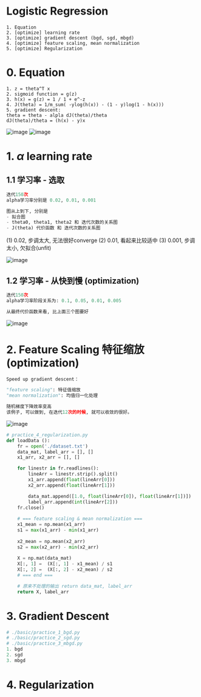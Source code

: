 

# Logistic Regression

```
1. Equation
2. [optimize] learning rate
3. [optimize] gradient descent (bgd, sgd, mbgd)
4. [optimize] feature scaling, mean normalization
5. [optimize] Regularization
```

# 0. Equation

```
1. z = theta^T x
2. sigmoid function = g(z)
3. h(x) = g(z) = 1 / 1 + e^-z
4. J(theta) = 1/m_sum( -ylog(h(x)) - (1 - y)log(1 - h(x)))
5. gradient descent:
theta = theta - alpla dJ(theta)/theta
dJ(theta)/theta = (h(x) - y)x
```
![image](./basic/imgs/logistic_derivative1.jpeg)
![image](./basic/imgs/logistic_derivative2.jpeg)


# 1. $\alpha$ learning rate

## 1.1 学习率 - 选取
```python
迭代150次
alpha学习率分别是 0.02, 0.01, 0.001

图从上到下, 分别是
- 拟合图
- theta0, theta1, theta2 和 迭代次数的关系图
- J(theta) 代价函数 和 迭代次数的关系图
```

(1) 0.02, 步调太大, 无法很好converge
(2) 0.01, 看起来比较适中
(3) 0.001, 步调太小, 欠拟合(unfit)

![image](./basic/imgs/common/1.png)


## 1.2 学习率 - 从快到慢 (optimization)
```python
迭代150次
alpha学习率阶段关系为: 0.1, 0.05, 0.01, 0.005

从最终代价函数来看, 比上面三个图要好
```
![image](./basic/imgs/common/2.png)


# 2. Feature Scaling 特征缩放 (optimization)

```python
Speed up gradient descent：

"feature scaling": 特征值缩放
"mean normalization": 均值归一化处理

随机梯度下降效率变高
该例子, 可以做到, 在迭代12次的时候, 就可以收敛的很好。
```
![image](./basic/imgs/common/3.png)

```python
# practice_4_regularization.py
def loadData ():
    fr = open('./dataset.txt')
    data_mat, label_arr = [], []
    x1_arr, x2_arr = [], []

    for linestr in fr.readlines():
        lineArr = linestr.strip().split()
        x1_arr.append(float(lineArr[0]))
        x2_arr.append(float(lineArr[1]))

        data_mat.append([1.0, float(lineArr[0]), float(lineArr[1])])
        label_arr.append(int(lineArr[2]))   
    fr.close()
    
    # === feature scaling & mean normalization ===
    x1_mean = np.mean(x1_arr)
    s1 = max(x1_arr) - min(x1_arr)
    
    x2_mean = np.mean(x2_arr)
    s2 = max(x2_arr) - min(x2_arr)
    
    X = np.mat(data_mat)
    X[:, 1] =  (X[:, 1] - x1_mean) / s1
    X[:, 2] =  (X[:, 2] - x2_mean) / s2
    # === end ===

    # 原来不处理的输出 return data_mat, label_arr
    return X, label_arr
```

# 3. Gradient Descent

```python
# ./basic/practice_1_bgd.py
# ./basic/practice_2_sgd.py
# ./basic/practice_3_mbgd.py
1. bgd
2. sgd
3. mbgd
```

# 4. Regularization
